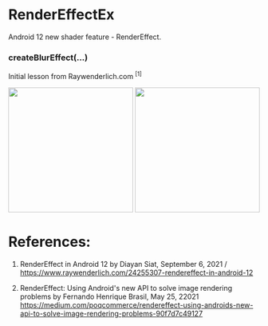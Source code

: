 # RenderEffectEx

Android 12 new shader feature - RenderEffect.

### createBlurEffect(...)
Initial lesson from Raywenderlich.com <sup>[1]</sup> 

<img width="250" src="https://user-images.githubusercontent.com/1282659/169724686-cccd2d6f-8c3f-4b03-8dab-714494adabac.png"> <img width="250" src="https://user-images.githubusercontent.com/1282659/169724687-964c0d90-5cfc-4fe6-b3d3-3bd8da54a1d0.png">


# References:

1. RenderEffect in Android 12 by Diayan Siat, September 6, 2021 /
https://www.raywenderlich.com/24255307-rendereffect-in-android-12

2. RenderEffect: Using Android's new API to solve image rendering problems by Fernando Henrique Brasil, May 25, 22021
https://medium.com/poqcommerce/rendereffect-using-androids-new-api-to-solve-image-rendering-problems-90f7d7c49127
